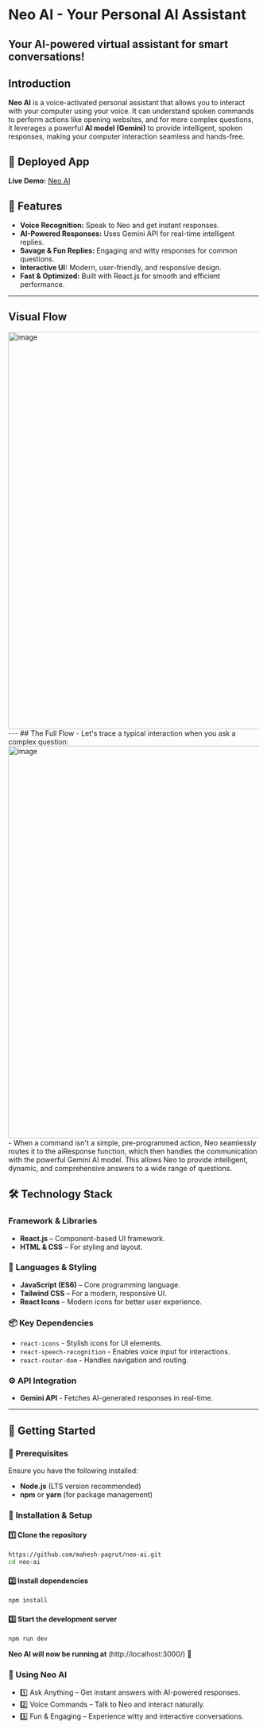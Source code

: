 # Neo AI - Your Personal AI Assistant  
## Your AI-powered virtual assistant for smart conversations!  

## Introduction  
**Neo AI** is a voice-activated personal assistant that allows you to interact with your computer using your voice. It can understand spoken commands to perform actions like opening websites, and for more complex questions, it leverages a powerful **AI model (Gemini)** to provide intelligent, spoken responses, making your computer interaction seamless and hands-free.
## 🚀 Deployed App  
**Live Demo:** [Neo AI](https://neo-ai-pi.vercel.app)  

## 📌 Features  
- **Voice Recognition:** Speak to Neo and get instant responses.  
- **AI-Powered Responses:** Uses Gemini API for real-time intelligent replies.  
- **Savage & Fun Replies:** Engaging and witty responses for common questions.  
- **Interactive UI:** Modern, user-friendly, and responsive design.  
- **Fast & Optimized:** Built with React.js for smooth and efficient performance.  

---

## Visual Flow
<img width="808" height="797" alt="image" src="https://github.com/user-attachments/assets/237856ef-2b54-4969-854e-9bfebd3b7a81" />
---
## The Full Flow
- Let's trace a typical interaction when you ask a complex question:
 <img width="1892" height="788" alt="image" src="https://github.com/user-attachments/assets/7b652c56-f0cc-4414-95f3-3183d1f2982d" />
- When a command isn't a simple, pre-programmed action, Neo seamlessly routes it to the aiResponse function, which then handles the communication with the powerful Gemini AI model. This allows Neo to provide intelligent, dynamic, and comprehensive answers to a wide range of questions.

## 🛠 Technology Stack

### **Framework & Libraries**  
- **React.js** – Component-based UI framework.  
- **HTML & CSS** – For styling and layout.  

### 📌 **Languages & Styling**  
- **JavaScript (ES6)** – Core programming language.  
- **Tailwind CSS** – For a modern, responsive UI.  
- **React Icons** – Modern icons for better user experience.  

### 📦 **Key Dependencies**  
- `react-icons` - Stylish icons for UI elements.  
- `react-speech-recognition` - Enables voice input for interactions.  
- `react-router-dom` - Handles navigation and routing.  


### ⚙ **API Integration**  
- **Gemini API** - Fetches AI-generated responses in real-time.
  
---

## 🚀 Getting Started

### 📌 **Prerequisites**  
Ensure you have the following installed:  
- **Node.js** (LTS version recommended)  
- **npm** or **yarn** (for package management)  

### 📂 **Installation & Setup**  

#### 1️⃣ **Clone the repository**  
```sh
https://github.com/mahesh-pagrut/neo-ai.git
cd neo-ai
```

#### 2️⃣ Install dependencies
```sh
npm install
```

#### 3️⃣ Start the development server
```sh
npm run dev
```

**Neo AI will now be running at**  (http://localhost:3000/) 🎉

### 📸 Using Neo AI 

- 1️⃣ Ask Anything – Get instant answers with AI-powered responses.
- 2️⃣ Voice Commands – Talk to Neo and interact naturally.
- 3️⃣ Fun & Engaging – Experience witty and interactive conversations.

